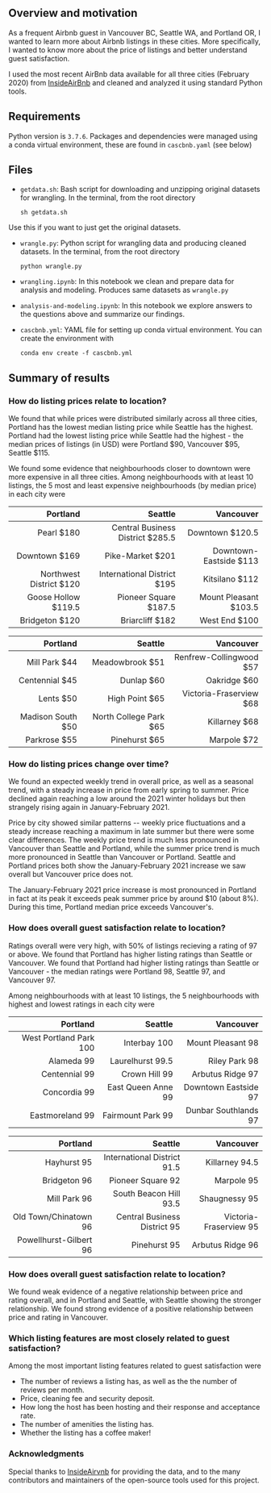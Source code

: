 ## Overview and motivation

As a frequent Airbnb guest in Vancouver BC, Seattle WA, and Portland OR, I wanted to learn more about Airbnb listings in these cities. More specifically, I wanted to know more about the price of listings and better understand guest satisfaction.

I used the most recent AirBnb data available for all three cities (February 2020) from [InsideAirBnb](http://insideairbnb.com/get-the-data.html) and cleaned and analyzed it using standard Python tools.


## Requirements

Python version is `3.7.6`. Packages and dependencies were managed using a conda virtual environment, these are found in `cascbnb.yaml` (see below)

## Files

- `getdata.sh`: Bash script for downloading and unzipping original datasets
for wrangling. In the terminal, from the root directory

    ```sh getdata.sh```

Use this if you want to just get the original datasets.

- `wrangle.py`: Python script for wrangling data and producing cleaned datasets. In the terminal, from the root directory
 
  ```python wrangle.py```

- `wrangling.ipynb`: In this notebook we clean and prepare data for analysis and modeling. Produces same datasets as `wrangle.py`
- `analysis-and-modeling.ipynb`: In this notebook we explore answers to the questions above and summarize our findings.

- `cascbnb.yml`: YAML file for setting up conda virtual environment. You can create the environment with 

    ```conda env create -f cascbnb.yml```


## Summary of results

### How do listing prices relate to location?

We found that while prices were distributed similarly across all three cities, Portland has the lowest median listing price while Seattle has the highest. Portland had the lowest listing price while Seattle had the highest - the median prices of listings (in USD) were Portland $90, Vancouver $95, Seattle $115.

We found some evidence that neighbourhoods closer to downtown were more expensive in all three cities. Among neighbourhoods with at least 10 listings, the 5 most and least expensive neighbourhoods (by median price) in each city were

|Portland   							   |Seattle  								  		   | Vancouver   					 |
|---------------------------:|--------------------------------:|----------------------:|
|Pearl  								 $180|Central Business District  $285.5|Downtown				 $120.5|
|Downtown                $169|Pike-Market								   $201|Downtown-Eastside  $113|
|Northwest District      $120|International District			 $195|Kitsilano					 $112|
|Goose Hollow      		 $119.5|Pioneer Square						 $187.5|Mount Pleasant   $103.5|
|Bridgeton               $120|Briarcliff 								   $182|West End		       $100|


| Portland   							  |  Seattle  					        | Vancouver   					 |
|--------------------------:|----------------------------:|-----------------------:|
|Mill Park  			 		 	 $44|Meadowbrook							 $51|Renfrew-Collingwood	$57|
|Centennial              $45|Dunlap  	      	         $60|Oakridge						  $60|
|Lents                   $50|High Point   	        	 $65|Victoria-Fraserview	$68|
|Madison South         	 $50|North College Park				 $65|Killarney   				  $68|
|Parkrose                $55|Pinehurst                 $65|Marpole	  					$72|


### How do listing prices change over time?

We found an expected weekly trend in overall price, as well as a seasonal trend, with a steady increase in price from early spring to summer. Price declined again reaching a low around the 2021 winter holidays but then strangely rising again in January-February 2021.

Price by city showed similar patterns -- weekly price fluctuations and a steady increase reaching a maximum in late summer but there were some clear differences. The weekly price trend is much less pronounced in Vancouver than Seattle and Portland, while the summer price trend is much more pronounced in Seattle than Vancouver or Portland. Seattle and Portland prices both show the January-February 2021 increase we saw overall but Vancouver price does not.

The January-February 2021 price increase is most pronounced in Portland in fact at its peak it exceeds peak summer price by around $10 (about 8%). During this time, Portland median price exceeds Vancouver's.

### How does overall guest satisfaction relate to location?

Ratings overall were very high, with 50% of listings recieving a rating of 97 or above. We found that Portland has higher listing ratings than Seattle or Vancouver. We found that Portland had higher listing ratings than Seattle or Vancouver - the median ratings were Portland 98, Seattle 97, and Vancouver 97. 

Among neighbourhoods with at least 10 listings, the 5 neighbourhoods with highest and lowest ratings in each city were

| Portland   							 |  Seattle  					| Vancouver   					|
|-------------------------:|-------------------:|----------------------:|
|West Portland Park  		100|Interbay    	   100|Mount Pleasant				98|
|Alameda                 99|Laurelhurst  	  99.5|Riley Park					 	98|
|Centennial              99|Crown Hill   	    99|Arbutus Ridge				97|
|Concordia     					 99|East Queen Anne   99|Downtown Eastside		97|
|Eastmoreland            99|Fairmount Park    99|Dunbar Southlands		97|

| Portland   							 |  Seattle  					        | Vancouver   					|
|-------------------------:|---------------------------:|----------------------:|
|Hayhurst  			 				 95|International District  91.5|Killarney					94.5|
|Bridgeton               96|Pioneer Square  	      	92|Marpole					 	  95|
|Mill Park               96|South Beacon Hill  	    93.5|Shaugnessy						95|
|Old Town/Chinatown      96|Central Business District 95|Victoria-Fraserview	95|
|Powellhurst-Gilbert     96|Pinehurst      					  95|Arbutus Ridge				96|

### How does overall guest satisfaction relate to location?

We found weak evidence of a negative relationship between price and rating overall, and in Portland and Seattle, with Seattle showing the stronger relationship. We found strong evidence of a positive relationship between price and rating in Vancouver.


### Which listing features are most closely related to guest satisfaction?

Among the most important listing features related to guest satisfaction were

- The number of reviews a listing has, as well as the the number of reviews per month.
- Price, cleaning fee and security deposit.
- How long the host has been hosting and their response and acceptance rate.
- The number of amenities the listing has.
- Whether the listing has a coffee maker!


### Acknowledgments

Special thanks to [InsideAirvnb](http://insideairbnb.com/get-the-data.html) for providing the data, and to the many  contributors and maintainers of the open-source tools used for this project.
